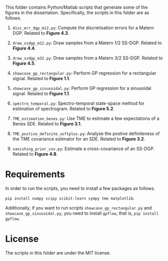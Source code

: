 This folder contains Python/Matlab scripts that generate some of the figures in the dissertation. Specifically, the scripts in this folder are as follows.

1. `disc_err_dgp_m12.py`: Compute the discretisation errors for a Matern DGP. Related to **Figure 4.3**.

2. `draw_ssdgp_m12.py`: Draw samples from a Matern 1/2 SS-DGP. Related to **Figure 4.4**.

3. `draw_ssdgp_m32.py`: Draw samples from a Matern 3/2 SS-DGP. Related to **Figure 4.5**.

4. `showcase_gp_rectangular.py`: Perform GP regression for a rectangular signal. Related to **Figure 1.1**.

5. `showcase_gp_sinusoidal.py`: Perform GP regression for a sinusoidal signal. Related to **Figure 1.1**.

6. `spectro_temporal.py`: Spectro-temporal state-space method for estimation of spectrogram. Related to **Figure 5.2**.

7. `TME_estimation_benes.py`: Use TME to estimate a few expectations of a Benes SDE. Related to **Figure 3.1**.

8. `TME_postive_definite_softplus.py`: Analyse the postive definiteness of the TME covariance estimator for an SDE. Related to **Figure 3.2**.

9. `vanishing_prior_cov.py`: Estimate a cross-covariance of an SS-DGP. Related to **Figure 4.8**.

# Requirements

In order to run the scripts, you need to install a few packages as follows.

`pip install numpy scipy scikit-learn sympy tme matplotlib`.

Additionally, if you want to run scripts `showcase_gp_rectangular.py` and `showcase_gp_sinusoidal.py`, you need to install `gpflow`, that is, `pip install gpflow`.

# License

The scripts in this folder are under the MIT license.
